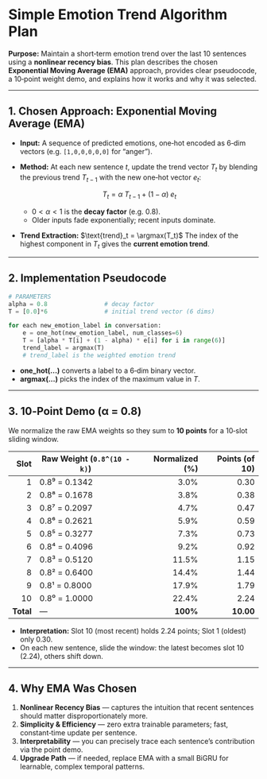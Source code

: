 # Simple Emotion Trend Algorithm Plan

**Purpose:**
Maintain a short‐term emotion trend over the last 10 sentences using a **nonlinear recency bias**. This plan describes the chosen **Exponential Moving Average (EMA)** approach, provides clear pseudocode, a 10‐point weight demo, and explains how it works and why it was selected.

---

## 1. Chosen Approach: Exponential Moving Average (EMA)

* **Input:** A sequence of predicted emotions, one‐hot encoded as 6‐dim vectors (e.g. `[1,0,0,0,0,0]` for “anger”).
* **Method:** At each new sentence $t$, update the trend vector $T_t$ by blending the previous trend $T_{t-1}$ with the new one‐hot vector $e_t$:

  $$
  T_t = \alpha \;T_{t-1} \;+\; (1-\alpha)\;e_t
  $$

  * $0 < \alpha < 1$ is the **decay factor** (e.g. 0.8).
  * Older inputs fade exponentially; recent inputs dominate.
* **Trend Extraction:**
  $\text{trend}_t = \argmax(T_t)$
  The index of the highest component in $T_t$ gives the **current emotion trend**.

---

## 2. Implementation Pseudocode

```python
# PARAMETERS
alpha = 0.8                # decay factor
T = [0.0]*6                # initial trend vector (6 dims)

for each new_emotion_label in conversation:
    e = one_hot(new_emotion_label, num_classes=6)
    T = [alpha * T[i] + (1 - alpha) * e[i] for i in range(6)]
    trend_label = argmax(T)
    # trend_label is the weighted emotion trend
```

* **one\_hot(...)** converts a label to a 6‐dim binary vector.
* **argmax(...)** picks the index of the maximum value in $T$.

---

## 3. 10‐Point Demo (α = 0.8)

We normalize the raw EMA weights so they sum to **10 points** for a 10‐slot sliding window.

|            Slot | Raw Weight (`0.8^(10 - k)`) | Normalized (%) |  Points (of 10) |
| --------------: | ----------------------------- | -------------: | --------------: |
|               1 | 0.8⁹ = 0.1342                |           3.0% |            0.30 |
|               2 | 0.8⁸ = 0.1678                |           3.8% |            0.38 |
|               3 | 0.8⁷ = 0.2097                |           4.7% |            0.47 |
|               4 | 0.8⁶ = 0.2621                |           5.9% |            0.59 |
|               5 | 0.8⁵ = 0.3277                |           7.3% |            0.73 |
|               6 | 0.8⁴ = 0.4096                |           9.2% |            0.92 |
|               7 | 0.8³ = 0.5120                |          11.5% |            1.15 |
|               8 | 0.8² = 0.6400                |          14.4% |            1.44 |
|               9 | 0.8¹ = 0.8000                |          17.9% |            1.79 |
|              10 | 0.8⁰ = 1.0000                |          22.4% |            2.24 |
| **Total** | —                            | **100%** | **10.00** |

* **Interpretation:** Slot 10 (most recent) holds 2.24 points; Slot 1 (oldest) only 0.30.
* On each new sentence, slide the window: the latest becomes slot 10 (2.24), others shift down.

---

## 4. Why EMA Was Chosen

1. **Nonlinear Recency Bias** — captures the intuition that recent sentences should matter disproportionately more.
2. **Simplicity & Efficiency** — zero extra trainable parameters; fast, constant‐time update per sentence.
3. **Interpretability** — you can precisely trace each sentence’s contribution via the point demo.
4. **Upgrade Path** — if needed, replace EMA with a small BiGRU for learnable, complex temporal patterns.
